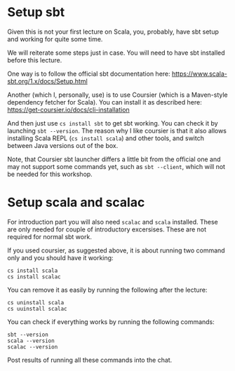# Setup sbt

Given this is not your first lecture on Scala, you, probably, have sbt setup and
working for quite some time.

We will reiterate some steps just in case. You will need to have sbt installed
before this lecture.

One way is to follow the official sbt documentation here:
https://www.scala-sbt.org/1.x/docs/Setup.html

Another (which I, personally, use) is to use Coursier (which is a Maven-style
dependency fetcher for Scala). You can install it as described here:
https://get-coursier.io/docs/cli-installation

And then just use `cs install sbt` to get sbt working. You can check it by
launching `sbt --version`. The reason why I like coursier is that it also
allows installing Scala REPL (`cs install scala`) and other tools, and
switch between Java versions out of the box.

Note, that Coursier sbt launcher differs a little bit from the official one
and may not support some commands yet, such as `sbt --client`, which will not
be needed for this workshop.

# Setup scala and scalac

For introduction part you will also need `scalac` and `scala` installed. These
are only needed for  couple of introductory excersises. These are not required
for normal sbt work.

If you used coursier, as suggested above, it is about running two command only
and you should have it working:
```
cs install scala
cs install scalac
```
You can remove it as easily by running the following after the lecture:
```
cs uninstall scala
cs uuinstall scalac
```

You can check if everything works by running the following commands:
```
sbt --version
scala --version
scalac --version
```
Post results of running all these commands into the chat.

